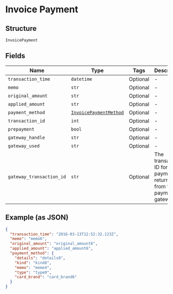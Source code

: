 
# Invoice Payment

## Structure

`InvoicePayment`

## Fields

| Name | Type | Tags | Description |
|  --- | --- | --- | --- |
| `transaction_time` | `datetime` | Optional | - |
| `memo` | `str` | Optional | - |
| `original_amount` | `str` | Optional | - |
| `applied_amount` | `str` | Optional | - |
| `payment_method` | [`InvoicePaymentMethod`](../../doc/models/invoice-payment-method.md) | Optional | - |
| `transaction_id` | `int` | Optional | - |
| `prepayment` | `bool` | Optional | - |
| `gateway_handle` | `str` | Optional | - |
| `gateway_used` | `str` | Optional | - |
| `gateway_transaction_id` | `str` | Optional | The transaction ID for the payment as returned from the payment gateway |

## Example (as JSON)

```json
{
  "transaction_time": "2016-03-13T12:52:32.123Z",
  "memo": "memo6",
  "original_amount": "original_amount6",
  "applied_amount": "applied_amount6",
  "payment_method": {
    "details": "details0",
    "kind": "kind8",
    "memo": "memo4",
    "type": "type0",
    "card_brand": "card_brand6"
  }
}
```

